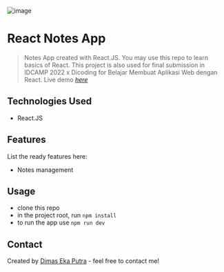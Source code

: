 ![image](https://user-images.githubusercontent.com/88763669/221356000-2871d4db-4a63-425d-8c0f-401e4c62be78.png)

# React Notes App
> Notes App created with React.JS. You may use this repo to learn basics of React. This project is also used for final submission in IDCAMP 2022 x Dicoding for Belajar Membuat Aplikasi Web dengan React.
> Live demo [_here_](https://nomenklatur.github.io/react-notes-app/)


## Technologies Used
- React.JS


## Features
List the ready features here:
- Notes management


## Usage
- clone this repo
- in the project root, run `npm install`
- to run the app use `npm run dev`



## Contact
Created by [Dimas Eka Putra](https://www.linkedin.com/in/masdimasekaputra/) - feel free to contact me!

<!-- You don't have to include all sections - just the one's relevant to your project -->

